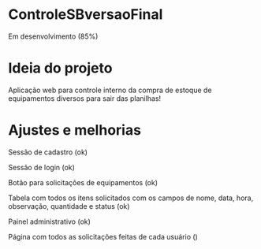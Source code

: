 # ControleSBversaoFinal
Em desenvolvimento (85%)


# Ideia do projeto
Aplicação web para controle interno da compra de estoque de equipamentos diversos para sair das planilhas!


# Ajustes e melhorias
Sessão de cadastro (ok)

Sessão de login (ok)

Botão para solicitações de equipamentos (ok)

Tabela com todos os itens solicitados com os campos de nome, data, hora, observação, quantidade e status (ok)

Painel administrativo (ok)

Página com todos as solicitações feitas de cada usuário ()


